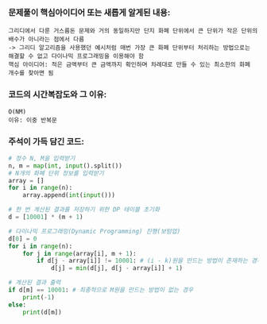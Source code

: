 ### 문제풀이 핵심아이디어 또는 새롭게 알게된 내용: 
    그리디에서 다룬 거스름돈 문제와 거의 동일하지만 단지 화폐 단위에서 큰 단위가 작은 단위의 배수가 아니라는 점에서 다름
    -> 그리디 알고리즘을 사용했던 예시처럼 매번 가장 큰 화폐 단위부터 처리하는 방법으로는 해결할 수 없고 다이나믹 프로그래밍을 이용해야 함
    핵심 아이디어: 적은 금액부터 큰 금액까지 확인하며 차례대로 만들 수 있는 최소한의 화폐 개수를 찾아면 됨

### 코드의 시간복잡도와 그 이유:
    O(NM)
    이유: 이중 반복문
    
### 주석이 가득 담긴 코드:
```python
# 정수 N, M을 입력받기
n, m = map(int, input().split())
# N개의 화폐 단위 정보를 입력받기
array = []
for i in range(n):
    array.append(int(input()))

# 한 번 계산된 결과를 저장하기 위한 DP 테이블 초기화
d = [10001] * (m + 1)

# 다이나믹 프로그래밍(Dynamic Programming) 진행(보텀업)
d[0] = 0
for i in range(n):
    for j in range(array[i], m + 1):
        if d[j - array[i]] != 10001: # (i - k)원을 만드는 방법이 존재하는 경우
            d[j] = min(d[j], d[j - array[i]] + 1)

# 계산된 결과 출력
if d[m] == 10001: # 최종적으로 M원을 만드는 방법이 없는 경우
    print(-1)
else:
    print(d[m])
```
